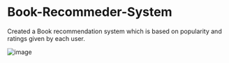 # Book-Recommeder-System
Created a Book recommendation system which is based on popularity and ratings given by each user.


![image](https://user-images.githubusercontent.com/85985250/176989887-c375b5e6-9ac4-499f-a204-7206b0615116.png)
